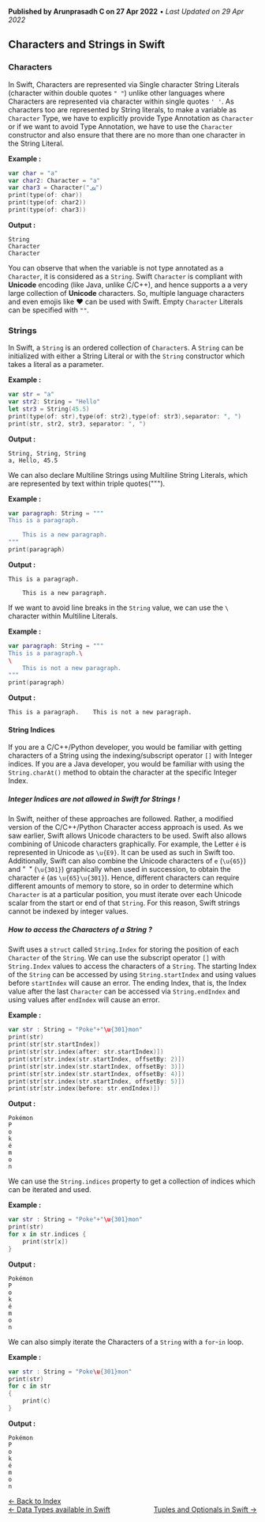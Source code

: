 **Published by Arunprasadh C on 27 Apr 2022** • *Last Updated on 29 Apr 2022*

## Characters and Strings in Swift
### Characters
In Swift, Characters are represented via Single character String Literals (character within double quotes `" "`) unlike other languages where Characters are represented via character within single quotes `' '`. As characters too are represented by String literals, to make a variable as `Character` Type, we have to explicitly provide Type Annotation as `Character` or if we want to avoid Type Annotation, we have to use the `Character` constructor and also ensure that there are no more than one character in the String Literal.

**Example :**
```swift
var char = "a"
var char2: Character = "a"
var char3 = Character("அ")
print(type(of: char))
print(type(of: char2))
print(type(of: char3))
```
**Output :**
```
String
Character
Character
```
You can observe that when the variable is not type annotated as a `Character`, it is considered as a `String`. Swift `Character` is compliant with **Unicode** encoding (like Java, unlike C/C++), and hence supports a a very large collection of **Unicode** characters. So, multiple language characters and even emojis like ♥ can be used with Swift. Empty `Character` Literals can be specified with `""`.

### Strings
In Swift, a `String` is an ordered collection of `Character`s. A `String` can be initialized with either a String Literal or with the `String` constructor which takes a literal as a parameter.

**Example :**
```swift
var str = "a"
var str2: String = "Hello"
let str3 = String(45.5)
print(type(of: str),type(of: str2),type(of: str3),separator: ", ")
print(str, str2, str3, separator: ", ")
```
**Output :**
```
String, String, String
a, Hello, 45.5
```

We can also declare Multiline Strings using Multiline String Literals, which are represented by text within triple quotes(""").

**Example :**
```swift
var paragraph: String = """
This is a paragraph.

    This is a new paragraph.
"""
print(paragraph)
```
**Output :**
```
This is a paragraph.

    This is a new paragraph.
```

If we want to avoid line breaks in the `String` value, we can use the `\` character within Multiline Literals.

**Example :**
```swift
var paragraph: String = """
This is a paragraph.\
\
    This is not a new paragraph.
"""
print(paragraph)
```
**Output :**
```
This is a paragraph.    This is not a new paragraph.
```

#### String Indices
If you are a C/C++/Python developer, you would be familiar with getting characters of a String using the indexing/subscript operator `[]` with Integer indices. If you are a Java developer, you would be familiar with using the `String.charAt()` method to obtain the character at the specific Integer Index. 

##### Integer Indices are not allowed in Swift for Strings !
In Swift, neither of these approaches are followed. Rather, a modified version of the C/C++/Python Character access approach is used. As we saw earlier, Swift allows Unicode characters to be used. Swift also allows combining of Unicode characters graphically. For example, the Letter `é` is represented in Unicode as `\u{E9}`. It can be used as such in Swift too. Additionally, Swift can also combine the Unicode characters of `e` (`\u{65}`) and "` ́`" (`\u{301}`) graphically when used in succession, to obtain the character `é` (as `\u{65}\u{301}`). Hence, different characters can require different amounts of memory to store, so in order to determine which `Character` is at a particular position, you must iterate over each Unicode scalar from the start or end of that `String`. For this reason, Swift strings cannot be indexed by integer values.

##### How to access the Characters of a String ?
Swift uses a `struct` called `String.Index` for storing the position of each `Character` of the `String`. We can use the subscript operator `[]` with `String.Index` values to access the characters of a `String`. The starting Index of the `String` can be accessed by using `String.startIndex` and using values before `startIndex` will cause an error. The ending Index, that is, the Index value after the last `Character` can be accessed via `String.endIndex` and using values after `endIndex` will cause an error. 

**Example :**
```swift
var str : String = "Poke"+"\u{301}mon"
print(str)
print(str[str.startIndex])
print(str[str.index(after: str.startIndex)])
print(str[str.index(str.startIndex, offsetBy: 2)])
print(str[str.index(str.startIndex, offsetBy: 3)])
print(str[str.index(str.startIndex, offsetBy: 4)])
print(str[str.index(str.startIndex, offsetBy: 5)])
print(str[str.index(before: str.endIndex)])
```
**Output :**
```
Pokémon
P
o
k
é
m
o
n
```

We can use the `String.indices` property to get a collection of indices which can be iterated and used.

**Example :**
```swift
var str : String = "Poke"+"\u{301}mon"
print(str)
for x in str.indices {
    print(str[x])
}
```

**Output :**
```
Pokémon
P
o
k
é
m
o
n
```

We can also simply iterate the Characters of a `String` with a `for`-`in` loop.

**Example :**
```swift
var str : String = "Poke\u{301}mon"
print(str)
for c in str
{
    print(c)
}
```
**Output :**
```
Pokémon
P
o
k
é
m
o
n
```


<a href="https://techinessoverloaded.github.io/iOSAppDevBasics/index.html">&larr; Back to Index</a>
<br>
<span style="float: left">
<a href="https://techinessoverloaded.github.io/iOSAppDevBasics/datatypes.html">&larr; Data Types available in Swift</a>
</span>
<span style="float: right">
<a href="https://techinessoverloaded.github.io/iOSAppDevBasics/optuples.html">Tuples and Optionals in Swift &rarr;</a>
</span>
